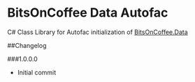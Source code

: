 # BitsOnCoffee Data AutofacC# Class Library for Autofac initialization of [BitsOnCoffee.Data](https://github.com/BitsOnCoffee/Data)##Changelog###1.0.0.0* Initial commit